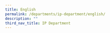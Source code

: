 ```yaml
---
title: English
permalink: /departments/ip-department/english/
description: ""
third_nav_title: IP Department
---
```

